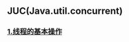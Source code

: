 ## JUC(Java.util.concurrent)

### <a href="https://github.com/liulep/concurrent-jdk/tree/main/thread-01">1.线程的基本操作</a>